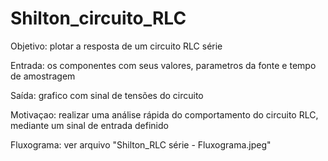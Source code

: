 # Shilton_circuito_RLC


Objetivo:
	plotar a resposta de um circuito RLC série 

	
Entrada: 
	os componentes com seus valores, parametros da fonte e tempo de amostragem
	
Saída: 
	grafico com sinal de tensões do circuito

Motivaçao:
	realizar uma análise rápida do comportamento do circuito RLC, mediante um sinal de entrada definido

Fluxograma:
	ver arquivo "Shilton_RLC série - Fluxograma.jpeg"
